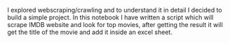 I explored webscraping/crawling and to understand it in detail I decided to build a simple project. In this notebook I have written a script which will scrape IMDB website and look for top movies,
after getting the result it will get the title of the movie and add it inside an excel sheet.
